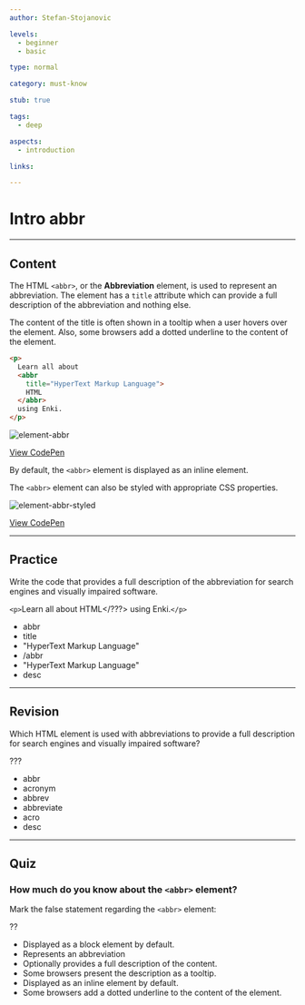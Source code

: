 ```yaml
---
author: Stefan-Stojanovic

levels:
  - beginner
  - basic

type: normal

category: must-know

stub: true

tags:
  - deep

aspects:
  - introduction

links:

---
```

# Intro abbr
---
## Content

The HTML `<abbr>`, or the **Abbreviation** element, is used to represent an abbreviation. The element has a `title` attribute which can provide a full description of the abbreviation and nothing else.

The content of the title is often shown in a tooltip when a user hovers over the element.  Also, some browsers add a dotted underline to the content of the element.

```html
<p>
  Learn all about
  <abbr
    title="HyperText Markup Language">
    HTML
  </abbr>
  using Enki.
</p>
```

![element-abbr](%3Csvg%20xmlns%3D%22http%3A%2F%2Fwww.w3.org%2F2000%2Fsvg%22%20width%3D%22320%22%20height%3D%2256%22%3E%3Cg%20fill%3D%22none%22%20fill-rule%3D%22evenodd%22%3E%3Crect%20width%3D%22320%22%20height%3D%2256%22%20fill%3D%22%23FFF%22%20rx%3D%229%22%2F%3E%3Ctext%20fill%3D%22%23000%22%20font-family%3D%22Roboto-Regular%2C%20Roboto%22%20font-size%3D%2216%22%3E%3Ctspan%20x%3D%2220%22%20y%3D%2234%22%3ELearn%20all%20about%20HTML%20using%20Enki.%3C%2Ftspan%3E%3C%2Ftext%3E%3Cpath%20stroke%3D%22%23000%22%20stroke-dasharray%3D%221%202%22%20stroke-linecap%3D%22square%22%20d%3D%22M129.5%2036.5h45%22%2F%3E%3C%2Fg%3E%3C%2Fsvg%3E)

[View CodePen](https://codepen.io/enkidevs/pen/rrjOGv)

By default, the `<abbr>` element is displayed as an inline element.

The `<abbr>` element can also be styled with appropriate CSS properties.

![element-abbr-styled](%3Csvg%20xmlns%3D%22http%3A%2F%2Fwww.w3.org%2F2000%2Fsvg%22%20xmlns%3Axlink%3D%22http%3A%2F%2Fwww.w3.org%2F1999%2Fxlink%22%20width%3D%22320%22%20height%3D%2256%22%3E%3Cdefs%3E%3Cpath%20id%3D%22a%22%20d%3D%22M0%200h18v18H0z%22%2F%3E%3Cpath%20id%3D%22c%22%20d%3D%22M0%200h18v18H0z%22%2F%3E%3Cpath%20id%3D%22e%22%20d%3D%22M0%200h18v18H0z%22%2F%3E%3Cpath%20id%3D%22g%22%20d%3D%22M0%200h18v18H0z%22%2F%3E%3Cpath%20id%3D%22i%22%20d%3D%22M0%200h18v18H0z%22%2F%3E%3Cpath%20id%3D%22k%22%20d%3D%22M0%200h18v18H0z%22%2F%3E%3C%2Fdefs%3E%3Cg%20fill%3D%22none%22%20fill-rule%3D%22evenodd%22%3E%3Crect%20width%3D%22320%22%20height%3D%2256%22%20fill%3D%22%23FFF%22%20rx%3D%229%22%2F%3E%3Cpath%20stroke%3D%22%23E37C00%22%20stroke-dasharray%3D%221%202%22%20stroke-linecap%3D%22square%22%20d%3D%22M129.5%2036.5h45%22%2F%3E%3Ctext%20font-family%3D%22Roboto-Regular%2C%20Roboto%22%20font-size%3D%2216%22%3E%3Ctspan%20x%3D%2220%22%20y%3D%2234%22%20fill%3D%22%23000%22%3ELearn%20all%20about%20%3C%2Ftspan%3E%20%3Ctspan%20x%3D%22129.23438%22%20y%3D%2234%22%20fill%3D%22%23E37C00%22%3EHTML%3C%2Ftspan%3E%20%3Ctspan%20x%3D%22172.53906%22%20y%3D%2234%22%20fill%3D%22%23000%22%3E%20using%20Enki.%3C%2Ftspan%3E%3C%2Ftext%3E%3Cg%20transform%3D%22translate%28155%2028%29%22%3E%3Cmask%20id%3D%22b%22%20fill%3D%22%23fff%22%3E%3Cuse%20xlink%3Ahref%3D%22%23a%22%2F%3E%3C%2Fmask%3E%3Cpath%20fill%3D%22%23FFF%22%20fill-rule%3D%22nonzero%22%20d%3D%22M6.3%202.9c.6-.4%201.7-.8%202.7-.8%201.5%200%202.3.5%203%201.2.7.7%201%201.4%201%202.4%200%20.9-.3%201.3-.6%201.8-.2.3-.6.6-1.1%201.1l-.5.4c-.3.3-.5.5-.6.8-.2.2-.2.5-.2.9H8c0-1%200-1.4.1-1.8.1-.4.5-.7%201.1-1.2l.6-.4c.2-.1.5-.4.6-.6.2-.3.3-.7.4-1%200-.3-.1-.7-.3-1-.5-.5-.9-.7-1.6-.7-.6%200-1.1.3-1.4.6-.3.4-.4.9-.5%201.4H5c.1-1.5.4-2.3%201.3-3.1%22%20mask%3D%22url%28%23b%29%22%2F%3E%3C%2Fg%3E%3Cg%20transform%3D%22translate%28155%2028%29%22%3E%3Cmask%20id%3D%22d%22%20fill%3D%22%23fff%22%3E%3Cuse%20xlink%3Ahref%3D%22%23c%22%2F%3E%3C%2Fmask%3E%3Cpath%20stroke%3D%22%23FFF%22%20stroke-width%3D%222%22%20d%3D%22M6.3%202.9c.6-.4%201.7-.8%202.7-.8%201.5%200%202.3.5%203%201.2.7.7%201%201.4%201%202.4%200%20.9-.3%201.3-.6%201.8-.2.3-.6.6-1.1%201.1l-.5.4c-.3.3-.5.5-.6.8-.2.2-.2.5-.2.9H8c0-1%200-1.4.1-1.8.1-.4.5-.7%201.1-1.2l.6-.4c.2-.1.5-.4.6-.6.2-.3.3-.7.4-1%200-.3-.1-.7-.3-1-.5-.5-.9-.7-1.6-.7-.6%200-1.1.3-1.4.6-.3.4-.4.9-.5%201.4H5c.1-1.5.4-2.3%201.3-3.1z%22%20mask%3D%22url%28%23d%29%22%2F%3E%3C%2Fg%3E%3Cg%20transform%3D%22translate%28155%2028%29%22%3E%3Cmask%20id%3D%22f%22%20fill%3D%22%23fff%22%3E%3Cuse%20xlink%3Ahref%3D%22%23e%22%2F%3E%3C%2Fmask%3E%3Cpath%20fill%3D%22%23FFF%22%20fill-rule%3D%22nonzero%22%20d%3D%22M7.8%2011.9h2.5v2.4H7.8z%22%20mask%3D%22url%28%23f%29%22%2F%3E%3C%2Fg%3E%3Cg%20transform%3D%22translate%28155%2028%29%22%3E%3Cmask%20id%3D%22h%22%20fill%3D%22%23fff%22%3E%3Cuse%20xlink%3Ahref%3D%22%23g%22%2F%3E%3C%2Fmask%3E%3Cpath%20stroke%3D%22%23FFF%22%20stroke-width%3D%221.5%22%20d%3D%22M7.8%2011.9h2.5v2.4H7.8z%22%20mask%3D%22url%28%23h%29%22%2F%3E%3C%2Fg%3E%3Cg%20transform%3D%22translate%28155%2028%29%22%3E%3Cmask%20id%3D%22j%22%20fill%3D%22%23fff%22%3E%3Cuse%20xlink%3Ahref%3D%22%23i%22%2F%3E%3C%2Fmask%3E%3Cpath%20fill%3D%22%23000%22%20fill-rule%3D%22nonzero%22%20d%3D%22M6.5%202.9c.7-.4%201.3-.8%202.4-.8%201.6%200%202%20.2%202.8.9.8.6%201.3%201.4%201.3%202.5%200%20.7-.4%201.4-.7%201.9-.2.3-.5.6-1%201l-.6.5c-.4.2-.7.5-.8.8-.1.2-.1.6-.1%201H8c0-.9%200-1.6.2-1.9.1-.3.5-.7%201-1.2l.5-.4c.2-.1.5-.4.6-.5.2-.3.4-.7.4-1%200-.4%200-.7-.2-1-.2-.4-.5-.8-1.6-.8-.9-.1-1.3.4-1.6.8-.2.4-.3.9-.3%201.3H5c.1-1.5.5-2.5%201.5-3.1%22%20mask%3D%22url%28%23j%29%22%2F%3E%3C%2Fg%3E%3Cg%20transform%3D%22translate%28155%2028%29%22%3E%3Cmask%20id%3D%22l%22%20fill%3D%22%23fff%22%3E%3Cuse%20xlink%3Ahref%3D%22%23k%22%2F%3E%3C%2Fmask%3E%3Cpath%20fill%3D%22%23000%22%20fill-rule%3D%22nonzero%22%20d%3D%22M8%2012h2v2H8z%22%20mask%3D%22url%28%23l%29%22%2F%3E%3C%2Fg%3E%3C%2Fg%3E%3C%2Fsvg%3E)

[View CodePen](https://codepen.io/enkidevs/pen/rKQEEK)

---
## Practice

Write the code that provides a full description of the abbreviation for search engines and visually impaired software.

`<p>`Learn all about <??? ???=???>HTML</???> using Enki.`</p>`

* abbr
* title
* "HyperText Markup Language"
* /abbr
* "HyperText Markup Language"
* desc

---
## Revision

Which HTML element is used with abbreviations to provide a full description for search engines and visually impaired software?

???

* abbr
* acronym
* abbrev
* abbreviate
* acro
* desc

---
## Quiz

### How much do you know about the `<abbr>` element?

Mark the false statement regarding the `<abbr>` element:

??

* Displayed as a block element by default.
* Represents an abbreviation
* Optionally provides a full description of the content.
* Some browsers present the description as a tooltip.
* Displayed as an inline element by default.
* Some browsers add a dotted underline to the content of the element.
